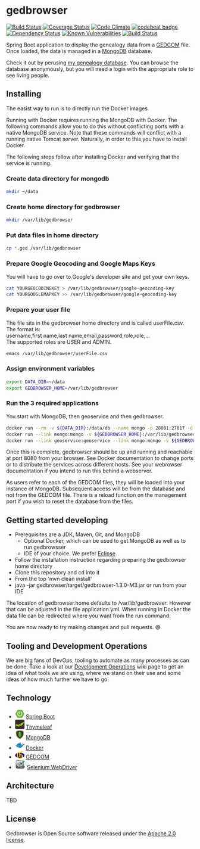 # gedbrowser

[![Build Status](https://api.travis-ci.org/dickschoeller/gedbrowser.svg?branch=development)](https://travis-ci.org/dickschoeller/gedbrowser)
[![Coverage Status](https://coveralls.io/repos/github/dickschoeller/gedbrowser/badge.svg?branch=development)](https://coveralls.io/github/dickschoeller/gedbrowser?branch=development)
[![Code Climate](https://codeclimate.com/github/dickschoeller/gedbrowser/badges/gpa.svg)](https://codeclimate.com/github/dickschoeller/gedbrowser)
[![codebeat badge](https://codebeat.co/badges/0a10c645-cc88-4f2f-9058-df89e8dc408f)](https://codebeat.co/projects/github-com-dickschoeller-gedbrowser-development)
[![Dependency Status](https://dependencyci.com/github/dickschoeller/gedbrowser/badge)](https://tidelift.com/repo/github/dickschoeller/gedbrowser)
[![Known Vulnerabilities](https://snyk.io/test/github/dickschoeller/gedbrowser/badge.svg)](https://snyk.io/org/dickschoeller)
[![Build Status](https://saucelabs.com/buildstatus/dickschoeller)](https://saucelabs.com/open_sauce/user/dickschoeller)

Spring Boot application to display the genealogy data from a
[GEDCOM](http://wiki-en.genealogy.net/GEDCOM) file. Once loaded, the data is
managed in a [MongoDB](https://www.mongodb.org/) database.

Check it out by perusing [my genealogy
database](http://www.schoellerfamily.org/gedbrowser/surnames?db=schoeller). You can
browse the database anonymously, but you will need a login with the appropriate
role to see living people.

## Installing

The easist way to run is to directly run the Docker images.

Running with Docker requires running the MongoDB with Docker. The following
commands allow you to do this without conflicting ports with a native MongoDB
service. Note that these commands will conflict with a running native Tomcat
server. Naturally, in order to this you have to install Docker.

The following steps follow after installing Docker and verifying that the service
is running.

### Create data directory for mongodb

```bash
mkdir ~/data
```

### Create home directory for gedbrowser

```bash
mkdir /var/lib/gedbrowser
```

### Put data files in home directory

```bash
cp *.ged /var/lib/gedbrowser
```

### Prepare Google Geocoding and Google Maps Keys

You will have to go over to Google's developer site and get your own keys.

```bash
cat YOURGEOCODINGKEY > /var/lib/gedbrowser/google-geocoding-key
cat YOURGOOGLEMAPKEY >> /var/lib/gedbrowser/google-geocoding-key
```

### Prepare your user file

The file sits in the gedbrowser home directory and is called userFile.csv. The
format is:   
username,first name,last name,email,password,role,role,...   
The supported roles are USER and ADMIN.

```bash
emacs /var/lib/gedbrowser/userFile.csv
```

### Assign environment variables

```bash
export DATA_DIR=~/data
export GEDBROWSER_HOME=/var/lib/gedbrowser
```

### Run the 3 required applications

You start with MongoDB, then geoservice and then gedbrowser.

```bash
docker run --rm -v ${DATA_DIR}:/data/db --name mongo -p 28001:27017 -d mongo
docker run --link mongo:mongo -v ${GEDBROWSER_HOME}:/var/lib/gedbrowser -p  8086:8080 -p 8087:8081 --name geoservice -d dickschoeller/geoservice
docker run --link geoservice:geoservice --link mongo:mongo -v ${GEDBROWSER_HOME}:/var/lib/gedbrowser -p 8080:8080 -p 8081:8081 --name gedbrowser -d dickschoeller/gedbrowser
```

Once this is complete, gedbrowser should be up and running and reachable at port
8080 from your browser. See Docker documentation to change ports or to
distribute the services across different hosts. See your webrowser documentation
if you intend to run this behind a webserver.

As users refer to each of the GEDCOM files, they will be loaded into your
instance of MongoDB. Subsequent access will be from the database and not from
the GEDCOM file. There is a reload function on the management port if you wish
to reset the database from the files.

## Getting started developing

* Prerequisites are a JDK, Maven, Git, and MongoDB
  * Optional Docker, which can be used to get MongoDB as well as to run
    gedbrowsser
  * IDE of your choice. We prefer [Eclipse](https://eclipse.org).
* Follow the installation instruction regarding preparing the gedbrowser home
  directory
* Clone this repository and cd into it
* From the top 'mvn clean install'
* java -jar gedbrowser/target/gedbrowser-1.3.0-M3.jar or run from your IDE

The location of gedbrowser.home defaults to /var/lib/gedbrowser. However that
can be adjusted in the file application.yml. When running in Docker the data
file can be redirected where you want from the run command.

You are now ready to try making changes and pull requests. :smile:

## Tooling and Development Operations

We are big fans of DevOps, tooling to automate as many processes as can be done.
Take a look at our
[Development Operations](https://github.com/dickschoeller/gedbrowser/wiki/Development-Operations)
wiki page to get an idea of what tools we are using, where we stand on their use
and some ideas of how much further we have to go.

## Technology

* ![](images/spring-boot-25.png)
  [Spring Boot](http://projects.spring.io/spring-boot/)
* ![](images/thymeleaf-25.png)
  [Thymeleaf](http://www.thymeleaf.org/)
* ![](images/mongodb-25.png)
  [MongoDB](https://www.mongodb.org/)
* ![](images/docker-25.png)
  [Docker](https://www.docker.com/)
* ![](images/genealogy-net-25.png)
  [GEDCOM](http://wiki-en.genealogy.net/GEDCOM)
* ![](images/selenium-25.png)
  [Selenium WebDriver](http://www.seleniumhq.org/projects/webdriver/)

## Architecture

TBD

## License

Gedbrowser is Open Source software released under the
[Apache 2.0 license](http://www.apache.org/licenses/LICENSE-2.0.html).


